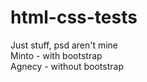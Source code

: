 # html-css-tests

Just stuff, psd aren't mine <br>
Minto - with bootstrap <br>
Agnecy - without bootstrap

